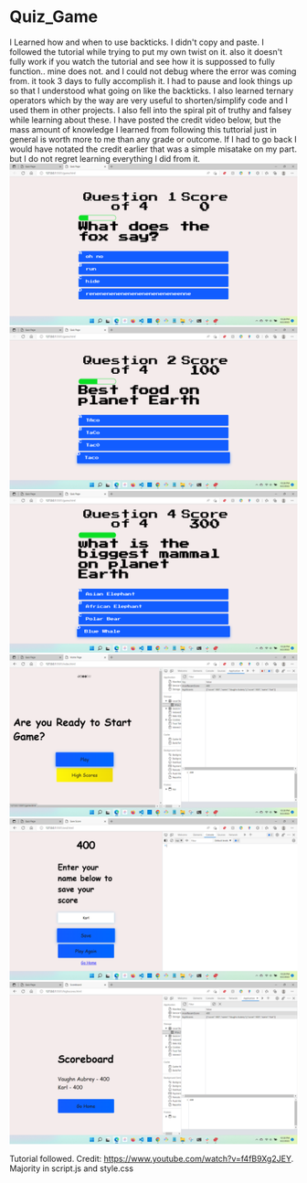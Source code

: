 # Quiz_Game
I Learned how and when to use backticks. I didn't copy and paste. I followed the tutorial while trying to put my own twist on it. also it doesn't fully work if you watch the tutorial and see how it is suppossed to fully function.. mine does not. and I could not debug where the error was coming from. it took 3 days to fully accomplish it. I had to pause and look things up so that I understood what going on like the backticks. I also learned ternary operators which by the way are very useful to shorten/simplify code and I used them in other projects. I also fell into the spiral pit of truthy and falsey while learning about these. I have posted the credit video below, but the mass amount of knowledge I learned from following this tuttorial just in general is worth more to me than any grade or outcome. If I had to go back I would have notated the credit earlier that was a simple misatake on my part. but I do not regret learning everything I did from it.   
![](./resources/assets/images/2022-08-02.png)
![](./resources/assets/images/2022-08-02%20(1).png)
![](./resources/assets/images/2022-08-02%20(2).png)
![](./resources/assets/images/2022-08-02%20(7).png)
![](./resources/assets/images/2022-08-02%20(4).png)
![](./resources/assets/images/2022-08-02%20(6).png)

Tutorial followed. Credit: https://www.youtube.com/watch?v=f4fB9Xg2JEY. Majority in script.js and style.css
